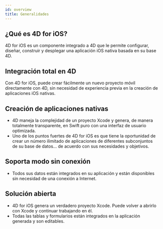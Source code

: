 ```yaml
---
id: overview
title: Generalidades
---
```


## ¿Qué es 4D for iOS?

4D for iOS es un componente integrado a 4D que le permite configurar, diseñar, construir y desplegar una aplicación iOS nativa basada en su base 4D.

## Integración total en 4D

Con 4D for iOS, puede crear fácilmente un nuevo proyecto móvil directamente con 4D, sin necesidad de experiencia previa en la creación de aplicaciones iOS nativas.

## Creación de aplicaciones nativas
* 4D maneja la complejidad de un proyecto Xcode y genera, de manera totalmente transparente, en Swift puro con una interfaz de usuario optimizada.
* Uno de los puntos fuertes de 4D for iOS es que tiene la oportunidad de crear un número ilimitado de aplicaciones de diferentes subconjuntos de su base de datos... de acuerdo con sus necesidades y objetivos.

## Soporta modo sin conexión
* Todos sus datos están integrados en su aplicación y están disponibles sin necesidad de una conexión a Internet.

## Solución abierta
* 4D for iOS genera un verdadero proyecto Xcode. Puede volver a abrirlo con Xcode y continuar trabajando en él.
* Todas las tablas y formularios están integrados en la aplicación generada y son editables.
